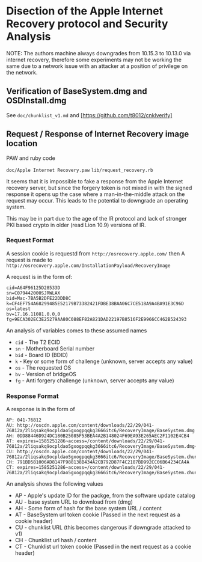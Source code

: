 # Disection of the Apple Internet Recovery protocol and Security Analysis

NOTE: The authors machine always downgrades from 10.15.3 to 10.13.0 via
internet recovery, therefore some experiments may not be working the same
due to a network issue with an attacker at a position of privilege on the
network.

## Verification of BaseSystem.dmg and OSDInstall.dmg

See `doc/chunklist_v1.md` and [https://github.com/t8012/cnklverify]


## Request / Response of Internet Recovery image location

PAW and ruby code

`doc/Apple Internet Recovery.paw`
`lib/request_recovery.rb`

It seems that it is impossible to fake a response from the Apple Internet
recovery server, but since the forgery token is not mixed in with the signed
response it opens up the case where a man-in-the-middle attack on the request
may occur.  This leads to the potential to downgrade an operating system.


This may be in part due to the age of the IR protocol and lack of stronger
PKI based crypto in older (read Lion 10.9) versions of IR.


### Request Format

A session cookie is requestd from `http://osrecovery.apple.com/` then
A request is made to `http://osrecovery.apple.com/InstallationPayload/RecoveryImage`

A request is in the form of:

    cid=A64F96125D28533D
    sn=C079442000SJRWLAX
    bid=Mac-7BA5B2DFE22DDD8C
    k=CF4EF754A68299485E52179B73382421FDBE38BAA06C7CE518A9A4BA91E3C96D
    os=latest
    bv=17.16.11081.0.0,0
    fg=9ECA302EC3E25279AA80C088EF82A821DAD22197B8516F2E9966CC462B524393

An analysis of variables comes to these assumed names

* `cid` - The T2 ECID
* `sn` - Motherboard Serial number
* `bid` - Board ID (BDID)
* `k` - Key or some form of challenge (unknown, server accepts any value)
* `os` - The requested OS
* `bv` - Version of bridgeOS
* `fg` - Anti forgery challenge (unknown, server accepts any value)


### Response Format

A response is in the form of

    AP: 041-76812
    AU: http://oscdn.apple.com/content/downloads/22/29/041-76812a/2liqsakq9ocpldao5gxogpqqkg3666itc6/RecoveryImage/BaseSystem.dmg
    AH: 0DD88446D924DC180B25085F53BEA4A2B148024F69EA93E265AEC2F1102E4CB4
    AT: expires=1585251286~access=/content/downloads/22/29/041-76812a/2liqsakq9ocpldao5gxogpqqkg3666itc6/RecoveryImage/BaseSystem.dmg~md5=aade63d0bf105b660880b522ee16276f
    CU: http://oscdn.apple.com/content/downloads/22/29/041-76812a/2liqsakq9ocpldao5gxogpqqkg3666itc6/RecoveryImage/BaseSystem.chunklist
    CH: 791BD581006AD8147F988138B434A2CB792D87F4C2187BD992CC06B64234CA4A
    CT: expires=1585251286~access=/content/downloads/22/29/041-76812a/2liqsakq9ocpldao5gxogpqqkg3666itc6/RecoveryImage/BaseSystem.chunklist~md5=7b7ae5fd362c4ff1b216016121f6cb87

An analysis shows the following values

* AP - Apple's update ID for the packge, from the software update catalog
* AU - base system URL to download from (dmg)
* AH - Some form of hash for the base system URL / content
* AT - BaseSystem url token cookie (Passed in the next request as a cookie header)
* CU - chunklist URL (this becomes dangerous if downgrade attacked to v1)
* CH - Chunklist url hash / content
* CT - Chunklist url token cookie (Passed in the next request as a cookie header)
